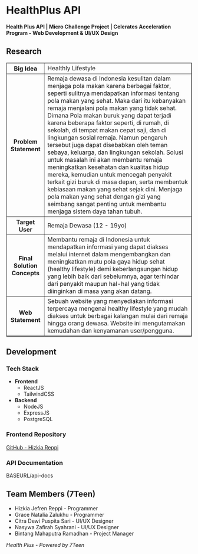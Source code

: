 # HealthPlus API

**Health Plus API | Micro Challenge Project | Celerates Acceleration Program - Web Development & UI/UX Design**

## Research

<table border="1" cellpadding="8">
    <tr>
        <th>Big Idea</th>
        <td>Healthly Lifestyle</td>
    </tr>
    <tr>
        <th>Problem Statement</th>
        <td>
            Remaja dewasa di Indonesia kesulitan dalam menjaga pola makan karena berbagai faktor, seperti sulitnya mendapatkan informasi tentang pola makan yang sehat. Maka dari itu kebanyakan remaja menjalani pola makan yang tidak sehat. Dimana Pola makan buruk yang dapat terjadi karena beberapa faktor seperti, di rumah, di sekolah, di tempat makan cepat saji, dan di lingkungan sosial remaja. Namun pengaruh tersebut juga dapat disebabkan oleh teman sebaya, keluarga, dan lingkungan sekolah. Solusi untuk masalah ini akan membantu remaja meningkatkan kesehatan dan kualitas hidup mereka, kemudian untuk mencegah penyakit terkait gizi buruk di masa depan, serta membentuk kebiasaan makan yang sehat sejak dini. Menjaga pola makan yang sehat dengan gizi yang seimbang sangat penting untuk membantu menjaga sistem daya tahan tubuh.
        </td>
    </tr>
    <tr>
        <th>Target User</th>
        <td>Remaja Dewasa (12 - 19yo)</td>
    </tr>
    <tr>
        <th>Final Solution Concepts</th>
        <td>
            Membantu remaja di Indonesia untuk mendapatkan informasi yang dapat diakses melalui internet dalam mengembangkan dan meningkatkan mutu pola gaya hidup sehat (healthy lifestyle) demi keberlangsungan hidup yang lebih baik dari sebelumnya, agar terhindar dari penyakit maupun hal-hal yang tidak diinginkan di masa yang akan datang.
        </td>
    </tr>
    <tr>
        <th>Web Statement</th>
        <td>
            Sebuah website yang menyediakan informasi terpercaya mengenai healthy lifestyle yang mudah diakses untuk berbagai kalangan mulai dari remaja hingga orang dewasa. Website ini mengutamakan kemudahan dan kenyamanan user/pengguna.
        </td>
    </tr>
</table>

## Development

### Tech Stack

- **Frontend**
  - ReactJS
  - TailwindCSS
- **Backend**
  - NodeJS
  - ExpressJS
  - PostgreSQL

### Frontend Repository

[GitHub - Hizkia Reppi](https://github.com/HizkiaReppi/health-plus)

### API Documentation

BASEURL/api-docs

## Team Members (7Teen)

- Hizkia Jefren Reppi - Programmer
- Grace Natalia Zalukhu - Programmer
- Citra Dewi Puspita Sari - UI/UX Designer
- Nasywa Zafirah Syahrani - UI/UX Designer
- Bintang Mahaputra Ramadhan - Project Manager

_Health Plus - Powered by 7Teen_
